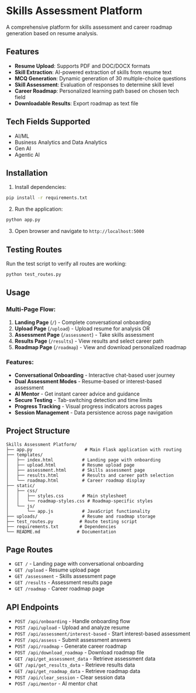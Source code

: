 # Skills Assessment Platform

A comprehensive platform for skills assessment and career roadmap generation based on resume analysis.

## Features

- **Resume Upload**: Supports PDF and DOC/DOCX formats
- **Skill Extraction**: AI-powered extraction of skills from resume text
- **MCQ Generation**: Dynamic generation of 30 multiple-choice questions
- **Skill Assessment**: Evaluation of responses to determine skill level
- **Career Roadmap**: Personalized learning path based on chosen tech field
- **Downloadable Results**: Export roadmap as text file

## Tech Fields Supported

- AI/ML
- Business Analytics and Data Analytics
- Gen AI
- Agentic AI

## Installation

1. Install dependencies:
```bash
pip install -r requirements.txt
```

2. Run the application:
```bash
python app.py
```

3. Open browser and navigate to `http://localhost:5000`

## Testing Routes

Run the test script to verify all routes are working:

```bash
python test_routes.py
```

## Usage

### Multi-Page Flow:
1. **Landing Page** (`/`) - Complete conversational onboarding
2. **Upload Page** (`/upload`) - Upload resume for analysis OR
3. **Assessment Page** (`/assessment`) - Take skills assessment
4. **Results Page** (`/results`) - View results and select career path
5. **Roadmap Page** (`/roadmap`) - View and download personalized roadmap

### Features:
- **Conversational Onboarding** - Interactive chat-based user journey
- **Dual Assessment Modes** - Resume-based or interest-based assessment
- **AI Mentor** - Get instant career advice and guidance
- **Secure Testing** - Tab-switching detection and time limits
- **Progress Tracking** - Visual progress indicators across pages
- **Session Management** - Data persistence across page navigation

## Project Structure

```
Skills Assessment Platform/
├── app.py                    # Main Flask application with routing
├── templates/
│   ├── index.html           # Landing page with onboarding
│   ├── upload.html          # Resume upload page
│   ├── assessment.html      # Skills assessment page
│   ├── results.html         # Results and career path selection
│   └── roadmap.html         # Career roadmap display
├── static/
│   ├── css/
│   │   ├── styles.css       # Main stylesheet
│   │   └── roadmap-styles.css # Roadmap-specific styles
│   └── js/
│       └── app.js           # JavaScript functionality
├── uploads/                 # Resume and roadmap storage
├── test_routes.py          # Route testing script
├── requirements.txt        # Dependencies
└── README.md              # Documentation
```

## Page Routes

- `GET /` - Landing page with conversational onboarding
- `GET /upload` - Resume upload page
- `GET /assessment` - Skills assessment page
- `GET /results` - Assessment results page
- `GET /roadmap` - Career roadmap page

## API Endpoints

- `POST /api/onboarding` - Handle onboarding flow
- `POST /api/upload` - Upload and analyze resume
- `POST /api/assessment/interest-based` - Start interest-based assessment
- `POST /api/assess` - Submit assessment answers
- `POST /api/roadmap` - Generate career roadmap
- `POST /api/download_roadmap` - Download roadmap file
- `GET /api/get_assessment_data` - Retrieve assessment data
- `GET /api/get_results_data` - Retrieve results data
- `GET /api/get_roadmap_data` - Retrieve roadmap data
- `POST /api/clear_session` - Clear session data
- `POST /api/mentor` - AI mentor chat